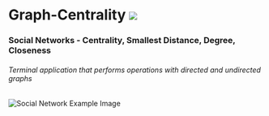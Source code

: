 # Graph-Centrality <img src="https://skillicons.dev/icons?i=kotlin"/>
### Social Networks - Centrality, Smallest Distance, Degree, Closeness
###### Terminal application that performs operations with directed and undirected graphs
<img src="https://seedai.ca/wp-content/themes/aleia/images/banner-pattran.png" alt="Social Network Example Image">